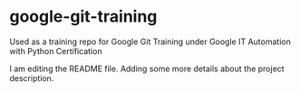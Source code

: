 # google-git-training
Used as a training repo for Google Git Training under Google IT Automation with Python Certification

I am editing the README file. Adding some more details about the project description.
